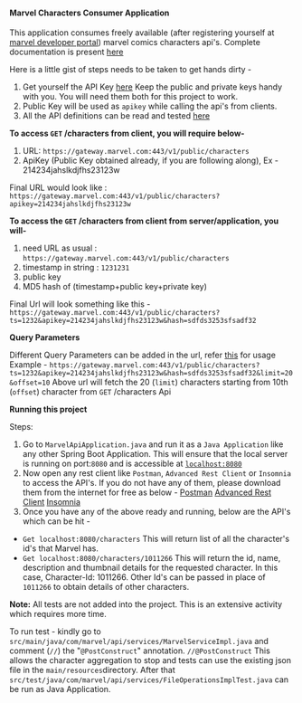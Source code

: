 #### **Marvel Characters Consumer Application**

This application consumes freely available (after registering yourself at [marvel developer 
portal](https://developer.marvel.com/)) marvel comics characters api's. 
Complete documentation is present [here](https://developer.marvel.com/documentation/getting_started)

Here is a little gist of steps needs to be taken to get hands dirty -
1. Get yourself the API Key [here](https://www.marvel.com/signin?referer=https%3A%2F%2Fdeveloper.marvel.com%2Faccount)
   Keep the public and private keys handy with you. You will need them both for this project to work.
2. Public Key will be used as `apikey` while calling the api's from clients.
3. All the API definitions can be read and tested [here](https://developer.marvel.com/docs)

**To access `GET` /characters from client, you will require below-**
1. URL: `https://gateway.marvel.com:443/v1/public/characters`
2. ApiKey (Public Key obtained already, if you are following along), Ex - 214234jahslkdjfhs23123w

Final URL would look like : `https://gateway.marvel.com:443/v1/public/characters?apikey=214234jahslkdjfhs23123w`

**To access the `GET` /characters from client from server/application, you will-**
1. need URL as usual : `https://gateway.marvel.com:443/v1/public/characters`
2. timestamp in string : `1231231`
3. public key
4. MD5 hash of (timestamp+public key+private key)

Final Url will look something like this - `https://gateway.marvel.com:443/v1/public/characters?ts=1232&apikey=214234jahslkdjfhs23123w&hash=sdfds3253sfsadf32`

**Query Parameters**
 
Different Query Parameters can be added in the url, refer [this](https://developer.marvel.com/docs#!/public/getCreatorCollection_get_0) for usage
Example - `https://gateway.marvel.com:443/v1/public/characters?ts=1232&apikey=214234jahslkdjfhs23123w&hash=sdfds3253sfsadf32&limit=20&offset=10`
Above url will fetch the 20 (`limit`) characters starting from 10th (`offset`) character from `GET` /characters Api

**Running this project**

Steps:
1. Go to `MarvelApiApplication.java` and run it as a `Java Application` like any other Spring Boot Application. This will ensure that the 
local server is running on port:`8080` and is accessible at [`localhost:8080`](http://localhost:8080)
2. Now open any rest client like `Postman`, `Advanced Rest Client` or `Insomnia` to access the API's. If you do not have any of them, please 
download them from the internet for free as below - 
[Postman](https://www.postman.com/downloads/)
[Advanced Rest Client](https://install.advancedrestclient.com/install)
[Insomnia](https://insomnia.rest/download)
3. Once you have any of the above ready and running, below are the API's which can be hit -
 - `Get localhost:8080/characters` This will return list of all the character's id's that Marvel has.
 - `Get localhost:8080/characters/1011266` This will return the id, name, description and thumbnail details for the requested character. In
 this case, Character-Id: 1011266. Other Id's can be passed in place of `1011266` to obtain details of other characters.
 

**Note:** 
All tests are not added into the project. This is an extensive activity which requires more time.

To run test - kindly go to `src/main/java/com/marvel/api/services/MarvelServiceImpl.java` and comment (`//`) the "`@PostConstruct`" annotation.
``//@PostConstruct`` This allows the character aggregation to stop and tests can use the existing json file in the `main/resources`directory.
After that `src/test/java/com/marvel/api/services/FileOperationsImplTest.java` can be run as Java Application.

